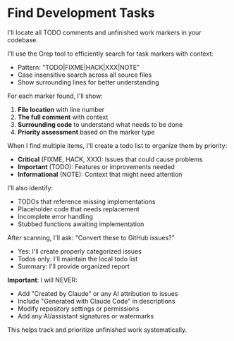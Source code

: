 # Find Development Tasks

I'll locate all TODO comments and unfinished work markers in your codebase.

I'll use the Grep tool to efficiently search for task markers with context:

- Pattern: "TODO|FIXME|HACK|XXX|NOTE"
- Case insensitive search across all source files
- Show surrounding lines for better understanding

For each marker found, I'll show:

1. **File location** with line number
2. **The full comment** with context
3. **Surrounding code** to understand what needs to be done
4. **Priority assessment** based on the marker type

When I find multiple items, I'll create a todo list to organize them by priority:

- **Critical** (FIXME, HACK, XXX): Issues that could cause problems
- **Important** (TODO): Features or improvements needed
- **Informational** (NOTE): Context that might need attention

I'll also identify:

- TODOs that reference missing implementations
- Placeholder code that needs replacement
- Incomplete error handling
- Stubbed functions awaiting implementation

After scanning, I'll ask: "Convert these to GitHub issues?"

- Yes: I'll create properly categorized issues
- Todos only: I'll maintain the local todo list
- Summary: I'll provide organized report

**Important**: I will NEVER:

- Add "Created by Claude" or any AI attribution to issues
- Include "Generated with Claude Code" in descriptions
- Modify repository settings or permissions
- Add any AI/assistant signatures or watermarks

This helps track and prioritize unfinished work systematically.
